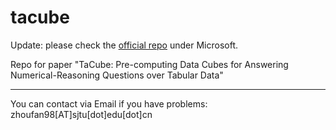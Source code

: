 # tacube

Update: please check the [official repo](https://github.com/microsoft/TaCube) under Microsoft.

Repo for paper "TaCube: Pre-computing Data Cubes for Answering Numerical-Reasoning Questions over Tabular Data"

---
You can contact via Email if you have problems: zhoufan98[AT]sjtu[dot]edu[dot]cn
